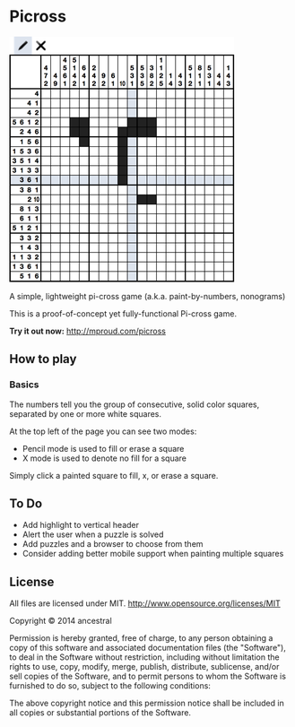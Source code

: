 Picross
=======

![Picross Image](/images/preview.png)

A simple, lightweight pi-cross game (a.k.a. paint-by-numbers, nonograms)

This is a proof-of-concept yet fully-functional Pi-cross game.

**Try it out now:** http://mproud.com/picross

## How to play

### Basics

The numbers tell you the group of consecutive, solid color squares, separated by one or more white squares.

At the top left of the page you can see two modes:

* Pencil mode is used to fill or erase a square
* X mode is used to denote no fill for a square

Simply click a painted square to fill, x, or erase a square.

## To Do

* Add highlight to vertical header
* Alert the user when a puzzle is solved
* Add puzzles and a browser to choose from them
* Consider adding better mobile support when painting multiple squares

## License

All files are licensed under MIT.
http://www.opensource.org/licenses/MIT

Copyright © 2014 ancestral

Permission is hereby granted, free of charge, to any person obtaining a copy of this software and associated documentation files (the "Software"), to deal in the Software without restriction, including without limitation the rights to use, copy, modify, merge, publish, distribute, sublicense, and/or sell copies of the Software, and to permit persons to whom the Software is furnished to do so, subject to the following conditions:

The above copyright notice and this permission notice shall be included in all copies or substantial portions of the Software.

